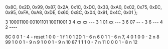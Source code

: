 0x8C, 0x2D, 0x99, 0x87, 0x2A, 0x1C, 0xDC, 0x33, 0xA0, 0x02, 0x75, 0xEC, 0x95, 0xFA, 0xA8, 0xDE, 0x60, 0x8C, 0x04, 0x91, 0x4C, 0x01 };

3           10001100 00101101 10011001
3 4 xx xx        ---
3 1 01 xx     ---
3 6    07   --              -
3 6                ---
4 2            ---- 

8C  0
    0
    1 - 4 - reset
    1
    0
    0 - 1 f 1
    0
    1 
2D  1 - 6 n 6
    0
    1
    1 - 6 n 7, 4
    0
    1
    0
    0 - 2 n 8
99  1
    0
    0
    1 - 9 n 9
    1
    0
    0
    1 - 9 n 10
87  1
    1
    1
    0 - 7 n 11
    0
    0
    0
    1 - 8 n 12